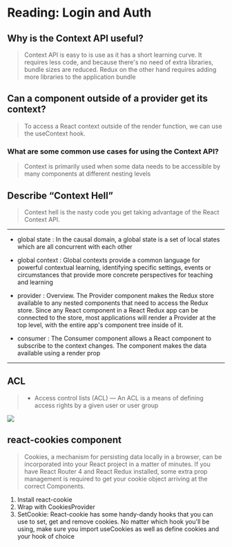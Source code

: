 # Reading: Login and Auth

## Why is the Context API useful?

> Context API is easy to is use as it has a short learning curve. It requires less code, and because there's no need of extra libraries, bundle sizes are reduced. Redux on the other hand requires adding more libraries to the application bundle

## Can a component outside of a provider get its context?

> To access a React context outside of the render function, we can use the useContext hook.

### What are some common use cases for using the Context API?

> Context is primarily used when some data needs to be accessible by many components at different nesting levels

## Describe “Context Hell”

> Context hell is the nasty code you get taking advantage of the React Context API.

<hr>

- global state : 
In the causal domain, a global state is a set of local states which are all concurrent with each other

- global context : 
Global contexts provide a common language for powerful contextual learning, identifying specific settings, events or circumstances that provide more concrete perspectives for teaching and learning

- provider : 
Overview. The Provider component makes the Redux store available to any nested components that need to access the Redux store. Since any React component in a React Redux app can be connected to the store, most applications will render a Provider at the top level, with the entire app's component tree inside of it.

- consumer : 
The Consumer component allows a React component to subscribe to the context changes. The component makes the data available using a render prop

<hr>


## ACL 

> - Access control lists (ACL) — An ACL is a means of defining access rights by a given user or user group


![](https://www.imperva.com/learn/wp-content/uploads/sites/13/2020/02/access-control-list.jpg)


## react-cookies component

> Cookies, a mechanism for persisting data locally in a browser, can be incorporated into your React project in a matter of minutes. If you have React Router 4 and React Redux installed, some extra prop management is required to get your cookie object arriving at the correct Components.

1.  Install react-cookie
2. Wrap with CookiesProvider
3. SetCookie: React-cookie has some handy-dandy hooks that you can use to set, get and remove cookies. No matter which hook you'll be using, make sure you import useCookies as well as define cookies and your hook of choice